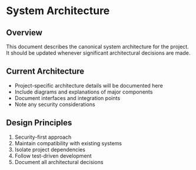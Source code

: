 # System Architecture

## Overview
This document describes the canonical system architecture for the project. It should be updated whenever significant architectural decisions are made.

## Current Architecture
- Project-specific architecture details will be documented here
- Include diagrams and explanations of major components
- Document interfaces and integration points
- Note any security considerations

## Design Principles
1. Security-first approach
2. Maintain compatibility with existing systems
3. Isolate project dependencies
4. Follow test-driven development
5. Document all architectural decisions 